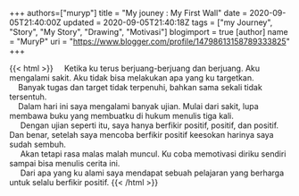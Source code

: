+++
 authors=["muryp"] 
title = "My jouney : My First Wall"
date = 2020-09-05T21:40:00Z
updated = 2020-09-05T21:40:18Z
tags = ["my Journey", "Story", "My Story", "Drawing", "Motivasi"]
blogimport = true 
[author]
	name = "MuryP"
	uri = "https://www.blogger.com/profile/14798613158789333825"
+++

 {{< html >}} 
&nbsp; &nbsp; Ketika ku terus berjuang-berjuang dan berjuang. Aku mengalami sakit. Aku tidak bisa melakukan apa yang ku targetkan.<br />&nbsp; &nbsp; Banyak tugas dan target tidak terpenuhi, bahkan sama sekali tidak tersentuh.<br />&nbsp; &nbsp; Dalam hari ini saya mengalami banyak ujian. Mulai dari sakit, lupa membawa buku yang membuatku di hukum menulis tiga kali.<br />&nbsp; &nbsp; &nbsp;Dengan ujian seperti itu, saya hanya berfikir positif, positif, dan positif. Dan benar, setelah saya mencoba berfikir positif keesokan harinya saya sudah sembuh.<br />&nbsp; &nbsp; &nbsp;Akan tetapi rasa malas malah muncul. Ku coba memotivasi diriku sendiri sampai bisa menulis cerita ini.<br />&nbsp; &nbsp; &nbsp;Dari apa yang ku alami saya mendapat sebuah pelajaran yang berharga untuk selalu berfikir positif.
{{< /html >}}
